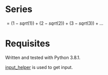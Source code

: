 # Series
$= (1 - sqrt(1)) + (2 - sqrt(2)) + (3 - sqrt(3)) + ...$

# Requisites
Written and tested with Python 3.8.1.

[input_helper](https://github.com/XPhyro/input_helper) is used to get input.
